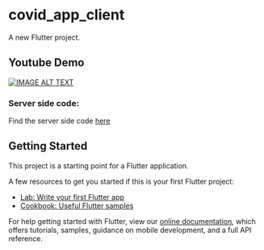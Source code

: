 # covid_app_client

A new Flutter project.

## Youtube Demo
[![IMAGE ALT TEXT](http://img.youtube.com/vi/duEfP_mRZTU/0.jpg)](http://www.youtube.com/watch?v=duEfP_mRZTU "Covid Radar: A Covid tracking app built with Flutter and NodeJs")

### Server side code:
Find the server side code [here](https://github.com/AdityaPratap006/covid_app_server)

## Getting Started

This project is a starting point for a Flutter application.

A few resources to get you started if this is your first Flutter project:

- [Lab: Write your first Flutter app](https://flutter.dev/docs/get-started/codelab)
- [Cookbook: Useful Flutter samples](https://flutter.dev/docs/cookbook)

For help getting started with Flutter, view our
[online documentation](https://flutter.dev/docs), which offers tutorials,
samples, guidance on mobile development, and a full API reference.
